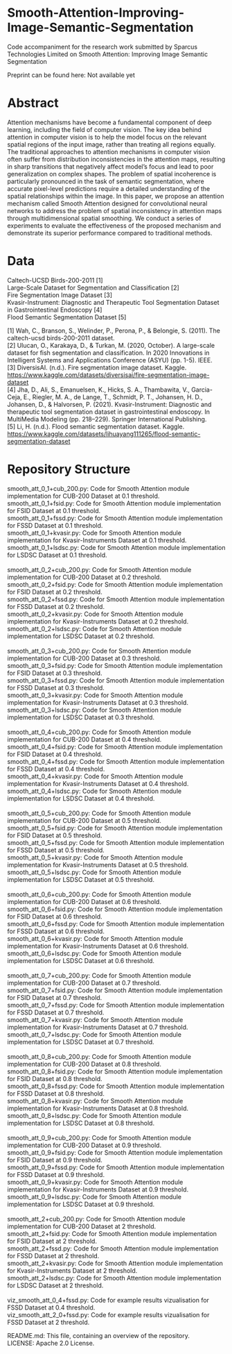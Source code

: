 # Smooth-Attention-Improving-Image-Semantic-Segmentation
Code accompaniment for the research work submitted by Sparcus Technologies Limited on Smooth Attention: Improving Image Semantic Segmentation

Preprint can be found here: Not available yet <br>

# Abstract <br>
Attention mechanisms have become a fundamental component of deep learning, including the field of computer vision. The key idea behind attention in computer vision is to help the model focus on the relevant spatial regions of the input image, rather than treating all regions equally. The traditional approaches to attention mechanisms in computer vision often suffer from distribution inconsistencies in the attention maps, resulting in sharp transitions that negatively affect model’s focus and lead to poor generalization on complex shapes. The problem of spatial incoherence is particularly pronounced in the task of semantic segmentation, where accurate pixel-level predictions require a detailed understanding of the spatial relationships within the image. In this paper, we propose an attention mechanism called Smooth Attention designed for convolutional neural networks to address the problem of spatial inconsistency in attention maps through multidimensional spatial smoothing. We conduct a series of experiments to evaluate the effectiveness of the proposed mechanism and demonstrate its superior performance compared to traditional methods.

# Data <br>
Caltech-UCSD Birds-200-2011 [1] <br>
Large-Scale Dataset for Segmentation and Classification [2] <br>
Fire Segmentation Image Dataset [3] <br>
Kvasir-Instrument: Diagnostic and Therapeutic Tool Segmentation Dataset in Gastrointestinal Endoscopy [4] <br>
Flood Semantic Segmentation Dataset [5] <br>

[1] Wah, C., Branson, S., Welinder, P., Perona, P., & Belongie, S. (2011). The caltech-ucsd birds-200-2011 dataset. <br>
[2] Ulucan, O., Karakaya, D., & Turkan, M. (2020, October). A large-scale dataset for fish segmentation and classification. In 2020 Innovations in Intelligent Systems and Applications Conference (ASYU) (pp. 1-5). IEEE. <br>
[3] DiversisAI. (n.d.). Fire segmentation image dataset. Kaggle. https://www.kaggle.com/datasets/diversisai/fire-segmentation-image-dataset <br>
[4] Jha, D., Ali, S., Emanuelsen, K., Hicks, S. A., Thambawita, V., Garcia-Ceja, E., Riegler, M. A., de Lange, T., Schmidt, P. T., Johansen, H. D., Johansen, D., & Halvorsen, P. (2021). Kvasir-Instrument: Diagnostic and therapeutic tool segmentation dataset in gastrointestinal endoscopy. In MultiMedia Modeling (pp. 218–229). Springer International Publishing. <br>
[5] Li, H. (n.d.). Flood semantic segmentation dataset. Kaggle. https://www.kaggle.com/datasets/lihuayang111265/flood-semantic-segmentation-dataset <br>


 # Repository Structure <br>
smooth_att_0_1+cub_200.py: Code for Smooth Attention module implementation for CUB-200 Dataset at 0.1 threshold. <br>
smooth_att_0_1+fsid.py: Code for Smooth Attention module implementation for FSID Dataset at 0.1 threshold. <br>
smooth_att_0_1+fssd.py: Code for Smooth Attention module implementation for FSSD Dataset at 0.1 threshold. <br>
smooth_att_0_1+kvasir.py: Code for Smooth Attention module implementation for Kvasir-Instruments Dataset at 0.1 threshold. <br>
smooth_att_0_1+lsdsc.py: Code for Smooth Attention module implementation for LSDSC Dataset at 0.1 threshold. <br>
<br>
smooth_att_0_2+cub_200.py: Code for Smooth Attention module implementation for CUB-200 Dataset at 0.2 threshold. <br>
smooth_att_0_2+fsid.py: Code for Smooth Attention module implementation for FSID Dataset at 0.2 threshold. <br>
smooth_att_0_2+fssd.py: Code for Smooth Attention module implementation for FSSD Dataset at 0.2 threshold. <br>
smooth_att_0_2+kvasir.py: Code for Smooth Attention module implementation for Kvasir-Instruments Dataset at 0.2 threshold. <br>
smooth_att_0_2+lsdsc.py: Code for Smooth Attention module implementation for LSDSC Dataset at 0.2 threshold. <br>
<br>
smooth_att_0_3+cub_200.py: Code for Smooth Attention module implementation for CUB-200 Dataset at 0.3 threshold. <br>
smooth_att_0_3+fsid.py: Code for Smooth Attention module implementation for FSID Dataset at 0.3 threshold. <br>
smooth_att_0_3+fssd.py: Code for Smooth Attention module implementation for FSSD Dataset at 0.3 threshold. <br>
smooth_att_0_3+kvasir.py: Code for Smooth Attention module implementation for Kvasir-Instruments Dataset at 0.3 threshold. <br>
smooth_att_0_3+lsdsc.py: Code for Smooth Attention module implementation for LSDSC Dataset at 0.3 threshold. <br>
<br>
smooth_att_0_4+cub_200.py: Code for Smooth Attention module implementation for CUB-200 Dataset at 0.4 threshold. <br>
smooth_att_0_4+fsid.py: Code for Smooth Attention module implementation for FSID Dataset at 0.4 threshold. <br>
smooth_att_0_4+fssd.py: Code for Smooth Attention module implementation for FSSD Dataset at 0.4 threshold. <br>
smooth_att_0_4+kvasir.py: Code for Smooth Attention module implementation for Kvasir-Instruments Dataset at 0.4 threshold. <br>
smooth_att_0_4+lsdsc.py: Code for Smooth Attention module implementation for LSDSC Dataset at 0.4 threshold. <br>
<br>
smooth_att_0_5+cub_200.py: Code for Smooth Attention module implementation for CUB-200 Dataset at 0.5 threshold. <br>
smooth_att_0_5+fsid.py: Code for Smooth Attention module implementation for FSID Dataset at 0.5 threshold. <br>
smooth_att_0_5+fssd.py: Code for Smooth Attention module implementation for FSSD Dataset at 0.5 threshold. <br>
smooth_att_0_5+kvasir.py: Code for Smooth Attention module implementation for Kvasir-Instruments Dataset at 0.5 threshold. <br>
smooth_att_0_5+lsdsc.py: Code for Smooth Attention module implementation for LSDSC Dataset at 0.5 threshold. <br>
<br>
smooth_att_0_6+cub_200.py: Code for Smooth Attention module implementation for CUB-200 Dataset at 0.6 threshold. <br>
smooth_att_0_6+fsid.py: Code for Smooth Attention module implementation for FSID Dataset at 0.6 threshold. <br>
smooth_att_0_6+fssd.py: Code for Smooth Attention module implementation for FSSD Dataset at 0.6 threshold. <br>
smooth_att_0_6+kvasir.py: Code for Smooth Attention module implementation for Kvasir-Instruments Dataset at 0.6 threshold. <br>
smooth_att_0_6+lsdsc.py: Code for Smooth Attention module implementation for LSDSC Dataset at 0.6 threshold. <br>
<br>
smooth_att_0_7+cub_200.py: Code for Smooth Attention module implementation for CUB-200 Dataset at 0.7 threshold. <br>
smooth_att_0_7+fsid.py: Code for Smooth Attention module implementation for FSID Dataset at 0.7 threshold. <br>
smooth_att_0_7+fssd.py: Code for Smooth Attention module implementation for FSSD Dataset at 0.7 threshold. <br>
smooth_att_0_7+kvasir.py: Code for Smooth Attention module implementation for Kvasir-Instruments Dataset at 0.7 threshold. <br>
smooth_att_0_7+lsdsc.py: Code for Smooth Attention module implementation for LSDSC Dataset at 0.7 threshold. <br>
<br>
smooth_att_0_8+cub_200.py: Code for Smooth Attention module implementation for CUB-200 Dataset at 0.8 threshold. <br>
smooth_att_0_8+fsid.py: Code for Smooth Attention module implementation for FSID Dataset at 0.8 threshold. <br>
smooth_att_0_8+fssd.py: Code for Smooth Attention module implementation for FSSD Dataset at 0.8 threshold. <br>
smooth_att_0_8+kvasir.py: Code for Smooth Attention module implementation for Kvasir-Instruments Dataset at 0.8 threshold. <br>
smooth_att_0_8+lsdsc.py: Code for Smooth Attention module implementation for LSDSC Dataset at 0.8 threshold. <br>
<br>
smooth_att_0_9+cub_200.py: Code for Smooth Attention module implementation for CUB-200 Dataset at 0.9 threshold. <br>
smooth_att_0_9+fsid.py: Code for Smooth Attention module implementation for FSID Dataset at 0.9 threshold. <br>
smooth_att_0_9+fssd.py: Code for Smooth Attention module implementation for FSSD Dataset at 0.9 threshold. <br>
smooth_att_0_9+kvasir.py: Code for Smooth Attention module implementation for Kvasir-Instruments Dataset at 0.9 threshold. <br>
smooth_att_0_9+lsdsc.py: Code for Smooth Attention module implementation for LSDSC Dataset at 0.9 threshold. <br>
<br>
smooth_att_2+cub_200.py: Code for Smooth Attention module implementation for CUB-200 Dataset at 2 threshold. <br>
smooth_att_2+fsid.py: Code for Smooth Attention module implementation for FSID Dataset at 2 threshold. <br>
smooth_att_2+fssd.py: Code for Smooth Attention module implementation for FSSD Dataset at 2 threshold. <br>
smooth_att_2+kvasir.py: Code for Smooth Attention module implementation for Kvasir-Instruments Dataset at 2 threshold. <br>
smooth_att_2+lsdsc.py: Code for Smooth Attention module implementation for LSDSC Dataset at 2 threshold. <br>
<br>
viz_smooth_att_0_4+fssd.py: Code for example results vizualisation for FSSD Dataset at 0.4 threshold. <br>
viz_smooth_att_2_0+fssd.py: Code for example results vizualisation for FSSD Dataset at 2 threshold. <br>

README.md: This file, containing an overview of the repository. <br>
LICENSE: Apache 2.0 License. <br>
